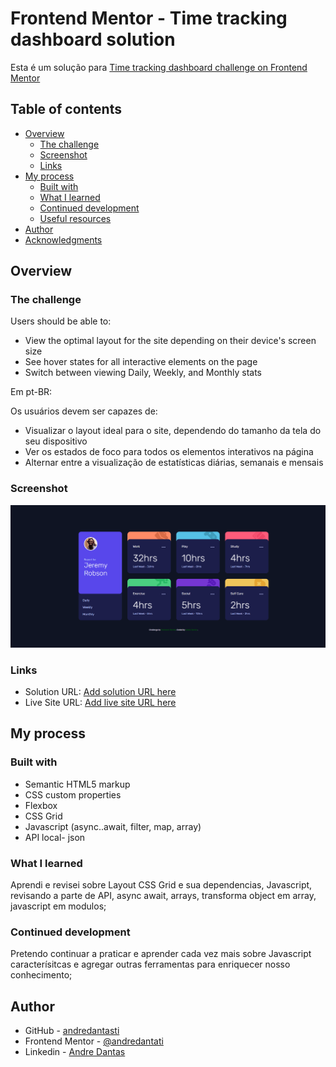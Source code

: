 # Frontend Mentor - Time tracking dashboard solution

Esta é um solução para [Time tracking dashboard challenge on Frontend Mentor](https://www.frontendmentor.io/challenges/time-tracking-dashboard-UIQ7167Jw) 

## Table of contents

- [Overview](#overview)
  - [The challenge](#the-challenge)
  - [Screenshot](#screenshot)
  - [Links](#links)
- [My process](#my-process)
  - [Built with](#built-with)
  - [What I learned](#what-i-learned)
  - [Continued development](#continued-development)
  - [Useful resources](#useful-resources)
- [Author](#author)
- [Acknowledgments](#acknowledgments)


## Overview

### The challenge

Users should be able to:

- View the optimal layout for the site depending on their device's screen size
- See hover states for all interactive elements on the page
- Switch between viewing Daily, Weekly, and Monthly stats

Em pt-BR:

Os usuários devem ser capazes de:

- Visualizar o layout ideal para o site, dependendo do tamanho da tela do seu dispositivo
- Ver os estados de foco para todos os elementos interativos na página
- Alternar entre a visualização de estatísticas diárias, semanais e mensais

### Screenshot

![](./images/animacaoDesafioTime.gif)



### Links

- Solution URL: [Add solution URL here](https://andredantasti.github.io/desafio-time-tracking/)
- Live Site URL: [Add live site URL here](https://andredantasti.github.io/desafio-time-tracking/)

## My process

### Built with

- Semantic HTML5 markup
- CSS custom properties
- Flexbox
- CSS Grid
- Javascript (async..await, filter, map, array)
- API local- json

### What I learned

Aprendi e revisei sobre Layout CSS Grid e sua dependencias, Javascript, revisando a parte de API, async await, arrays, transforma object em array, javascript em modulos;

### Continued development

Pretendo continuar a praticar e aprender cada vez mais sobre Javascript caracterísitcas e agregar outras ferramentas para enriquecer nosso conhecimento;

## Author

- GitHub - [andredantasti](https://github.com/andredantasti)
- Frontend Mentor - [@andredantati](https://www.frontendmentor.io/profile/andredantasti)
- Linkedin - [Andre Dantas](https://www.linkedin.com/in/andre-dantas-84b370366/)
